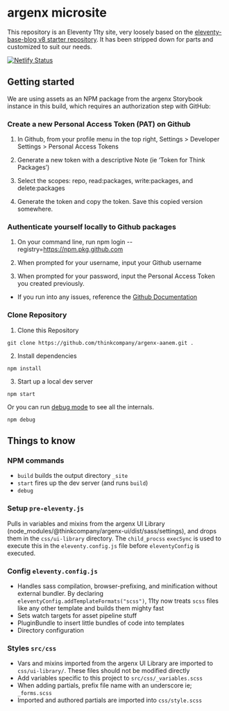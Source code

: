 # argenx microsite

This repository is an Eleventy 11ty site, very loosely based on the [eleventy-base-blog v8 starter repository](https://github.com/11ty/eleventy-base-blog/tree/main). It has been stripped down for parts and customized to suit our needs.

[![Netlify Status](https://api.netlify.com/api/v1/badges/fdf1f348-022d-4ef6-92fe-7ca9f96b437f/deploy-status)](https://app.netlify.com/sites/argenx-microsite-aanem/deploys)


## Getting started
We are using assets as an NPM package from the argenx Storybook instance in this build, which requires an authorization step with GitHub:

### Create a new Personal Access Token (PAT) on Github

1. In Github, from your profile menu in the top right, Settings > Developer Settings > Personal Access Tokens

2. Generate a new token with a descriptive Note (ie ‘Token for Think Packages’)

3. Select the scopes: repo, read:packages, write:packages, and delete:packages

4. Generate the token and copy the token. Save this copied version somewhere.

### Authenticate yourself locally to Github packages

1. On your command line, run npm login --registry=https://npm.pkg.github.com

2. When prompted for your username, input your Github username

3. When prompted for your password, input the Personal Access Token you created previously.

* If you run into any issues, reference the [Github Documentation](https://docs.github.com/en/packages/working-with-a-github-packages-registry/working-with-the-npm-registry#authenticating-to-github-packages)


### Clone Repository
1. Clone this Repository

```
git clone https://github.com/thinkcompany/argenx-aanem.git .
```

2. Install dependencies

```
npm install
```

3. Start up a local dev server

```
npm start
```

Or you can run [debug mode](https://www.11ty.dev/docs/debugging/) to see all the internals.
```
npm debug
```

## Things to know

### NPM commands
* `build` builds the output directory `_site`
* `start` fires up the dev server (and runs `build`)
* `debug`

### Setup `pre-eleventy.js`
Pulls in variables and mixins from the argenx UI Library (node_modules/@thinkcompany/argenx-ui/dist/sass/settings), and drops them in the `css/ui-library` directory. The `child_procss` `execSync` is used to execute this in the `eleventy.config.js` file before `eleventyConfig` is executed.

### Config `eleventy.config.js`
* Handles sass compilation, browser-prefixing, and minification without external bundler. By declaring `eleventyConfig.addTemplateFormats("scss")`, 11ty now treats `scss` files like any other template and builds them mighty fast
* Sets watch targets for asset pipeline stuff
* PluginBundle to insert little bundles of code into templates
* Directory configuration

### Styles `src/css`
* Vars and mixins imported from the argenx UI Library are imported to `css/ui-library/`. These files should not be modified directly
* Add variables specific to this project to `src/css/_variables.scss`
* When adding partials, prefix file name with an underscore ie; `_forms.scss`
* Imported and authored partials are imported into `css/style.scss`
